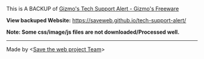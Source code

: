 This is A BACKUP of [Gizmo's Tech Support Alert - Gizmo's Freeware](www.techsupportalert.com)

**View backuped Website:** https://saveweb.github.io/tech-support-alert/

**Note: Some css/image/js files are not downloaded/Processed well.**

---

Made by <[Save the web project Team](https://saveweb.othing.xyz)>
